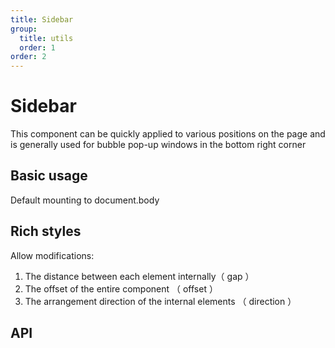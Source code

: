 ```yaml
---
title: Sidebar
group:
  title: utils
  order: 1
order: 2
---
```


# Sidebar

This component can be quickly applied to various positions on the page and is generally used for bubble pop-up windows in the bottom right corner

## Basic usage

Default mounting to document.body
<code src="./demo/index.tsx"></code>

## Rich styles

Allow modifications:

1.  The distance between each element internally（ gap ）
2.  The offset of the entire component （ offset ）
3.  The arrangement direction of the internal elements （ direction ）

<code src="./demo/demo2.tsx"></code>

## API

<API id="Sidebar"><API>
